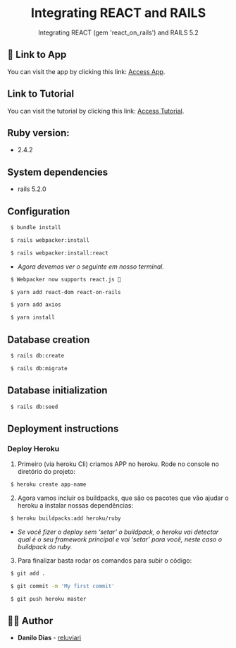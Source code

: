 <h1 align="center">
  <strong>Integrating REACT and RAILS</strong>
</h1> 

<p align="center">
  Integrating REACT (gem 'react_on_rails') and RAILS 5.2
</p> 

## 📌 Link to App

You can visit the app by clicking this link: [Access App](https://reluviaris-app-garage-react.herokuapp.com/).

## Link to Tutorial

You can visit the tutorial by clicking this link: [Access Tutorial](https://cognitiveclass.ai/blog/react-on-rails-tutorial-integrating-react-and-ruby-on-rails/).

## Ruby version: 

* 2.4.2 

## System dependencies

* rails 5.2.0

## Configuration
```sh
 $ bundle install
```

```sh
 $ rails webpacker:install
```

```sh
 $ rails webpacker:install:react
```

* *Agora devemos ver o seguinte em nosso terminal.*

```sh
 $ Webpacker now supports react.js 🎉
```
```sh
 $ yarn add react-dom react-on-rails
```
```sh
 $ yarn add axios
```
```sh
 $ yarn install
```

## Database creation
```sh
 $ rails db:create
```
```sh
 $ rails db:migrate
```
## Database initialization
```sh
 $ rails db:seed
```

## Deployment instructions

### Deploy Heroku

1. Primeiro (via heroku Cli) criamos APP no heroku. Rode no console no diretório do projeto:
```sh
 $ heroku create app-name
```
2. Agora vamos incluir os buildpacks, que são os pacotes que vão ajudar o heroku a instalar nossas dependências:
```sh
 $ heroku buildpacks:add heroku/ruby
```
* *Se você fizer o deploy sem ‘setar’ o buildpack, o heroku vai detectar qual é o seu framework principal e vai ‘setar’ para você, neste caso o buildpack do ruby.*

3. Para finalizar basta rodar os comandos para subir o código:

```sh
 $ git add .
```
```sh
 $ git commit -m 'My first commit'
```
```sh
 $ git push heroku master
```

## 🙋‍♂️ Author

* **Danilo Dias** - [reluviari](https://github.com/reluviari)

